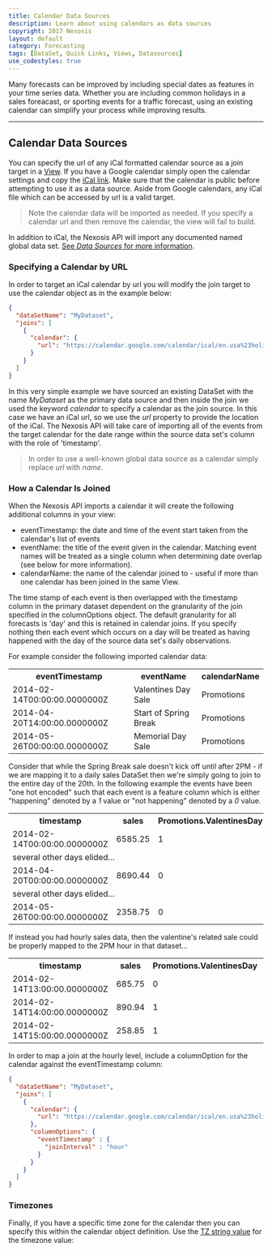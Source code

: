```yaml
---
title: Calendar Data Sources
description: Learn about using calendars as data sources
copyright: 2017 Nexosis 
layout: default
category: Forecasting
tags: [DataSet, Quick Links, Views, Datasources]
use_codestyles: true
---
```

Many forecasts can be improved by including special dates as features in your time series data. Whether you are including common holidays in a sales foreacast, or sporting events for a traffic forecast, using an existing calendar can simplify your process while improving results.  

-----
## Calendar Data Sources
You can specify the url of any iCal formatted calendar source as a join target in a [View](/guides/views). If you have a Google calendar simply open the calendar settings and copy the [iCal link](https://support.google.com/calendar/answer/37083#link). Make sure that the calendar is public before attempting to use it as a data source.  Aside from Google calendars, any iCal file which can be accessed by url is a valid target.

> Note the calendar data will be imported as needed. If you specify a calendar url and then remove the calendar, the view will fail to build. 

In addition to iCal, the Nexosis API will import any documented named global data set. [See *Data Sources* for more information](/guides/datasources).  

### Specifying a Calendar by URL
In order to target an iCal calendar by url you will modify the join target to use the calendar object as in the example below:

``` json
{
  "dataSetName": "MyDataset",
  "joins": [
    {
      "calendar": {
        "url": "https://calendar.google.com/calendar/ical/en.usa%23holiday%40group.v.calendar.google.com/public/basic.ics"
      }
    }
  ]
}
```
In this very simple example we have sourced an existing DataSet with the name *MyDataset* as the primary data source and then inside the join we used the keyword *calendar* to specify a calendar as the join source. In this case we have an iCal url, so we use the *url* property to provide the location of the iCal. The Nexosis API will take care of importing all of the events from the target calendar for the date range within the source data set's column with the role of 'timestamp'.

> In order to use a well-known global data source as a calendar simply replace *url* with *name*. 

### How a Calendar Is Joined
When the Nexosis API imports a calendar it will create the following additional columns in your view:

- eventTimestamp: the date and time of the event start taken from the calendar's list of events
- eventName: the title of the event given in the calendar. Matching event names will be treated as a single column when determining date overlap (see below for more information).
- calendarName: the name of the calendar joined to - useful if more than one calendar has been joined in the same View.

The time stamp of each event is then overlapped with the timestamp column in the primary dataset dependent on the granularity of the join specified in the columnOptions object. The default granularity for all forecasts is 'day' and this is retained in calendar joins. If you specify nothing then each event which occurs on a day will be treated as having happened with the day of the source data set's daily observations.  

For example consider the following imported calendar data:

<table>
<th>
eventTimestamp
</th>
<th>
eventName
</th>
<th>
calendarName
</th>
<tr class="bg-faded">
<td>
2014-02-14T00:00:00.0000000Z
</td>
<td>
Valentines Day Sale
</td>
<td>
Promotions
</td>
</tr>
<tr>
<td>
2014-04-20T14:00:00.0000000Z
</td>
<td>
Start of Spring Break
</td>
<td>
Promotions
</td>
</tr>
<tr class="bg-faded">
<td>
2014-05-26T00:00:00.0000000Z
</td>
<td>
Memorial Day Sale
</td>
<td>
Promotions
</td>
</tr>
</table>

Consider that while the Spring Break sale doesn't kick off until after 2PM - if we are mapping it to a daily sales DataSet then we're simply going to join to the entire day of the 20th. In the following example the events have been "one hot encoded" such that each event is a feature column which is either "happening" denoted by a *1* value or "not happening" denoted by a *0* value.

<table>
<th>
timestamp
</th>
<th>
sales
</th>
<th>
Promotions.ValentinesDay
</th>
<th>
Promotions.StartofSpringBreak
</th>
<th>
Promotions.MemorialDaySale
</th>
<tr class="bg-faded">
<td>
2014-02-14T00:00:00.0000000Z
</td>
<td>
6585.25
</td>
<td>
1
</td>
<td>
0
</td>
<td>
0
</td>
<tr>
<td colspan="5">
several other days elided...
</td>
</tr>
</tr>
<tr>
<td>
2014-04-20T00:00:00.0000000Z
</td>
<td>
8690.44
</td>
<td>
0
</td>
<td>
1
</td>
<td>
0
</td>
</tr>
<tr>
<td colspan="5">
several other days elided...
</td>
</tr>
<tr class="bg-faded">
<td>
2014-05-26T00:00:00.0000000Z
</td>
<td>
2358.75
</td>
<td>
0
</td>
<td>
0
</td>
<td>
1
</td>
</tr>
</table>

If instead you had hourly sales data, then the valentine's related sale could be properly mapped to the 2PM hour in that dataset...

<table>
<th>
timestamp
</th>
<th>
sales
</th>
<th>
Promotions.ValentinesDay
</th>
<th>
Promotions.StartofSpringBreak
</th>
<th>
Promotions.MemorialDaySale
</th>
<tr class="bg-faded">
<td>
2014-02-14T13:00:00.0000000Z
</td>
<td>
685.75
</td>
<td>
0
</td>
<td>
0
</td>
<td>
0
</td>
</tr>
<tr>
<td>
2014-02-14T14:00:00.0000000Z
</td>
<td>
890.94
</td>
<td>
1
</td>
<td>
0
</td>
<td>
0
</td>
</tr>
<tr class="bg-faded">
<td>
2014-02-14T15:00:00.0000000Z
</td>
<td>
258.85
</td>
<td>
1
</td>
<td>
0
</td>
<td>
0
</td>
</tr>
</table>
In order to map a join at the hourly level, include a columnOption for the calendar against the eventTimestamp column:

``` json
{
  "dataSetName": "MyDataset",
  "joins": [
    {
      "calendar": {
        "url": "https://calendar.google.com/calendar/ical/en.usa%23holiday%40group.v.calendar.google.com/public/basic.ics"
      },
      "columnOptions": {
        "eventTimestamp" : {
          "joinInterval" : "hour"
        }
      }
    }
  ]
}
```

### Timezones
Finally, if you have a specific time zone for the calendar then you can specify this within the calendar object definition. Use the [TZ string value](https://en.wikipedia.org/wiki/List_of_tz_database_time_zones) for the timezone value:
``` json
``` 